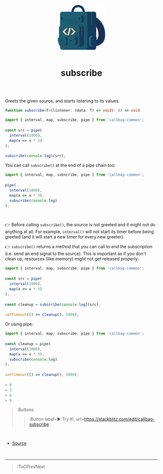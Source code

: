 <div align="center">
  <img src="/callbag.svg" width="156"/>
  <br><br>
  <h1>subscribe</h1>
  <br><br>
</div>

Greets the given source, and starts listening to its values.
```ts
function subscribe<T>(listener: (data: T) => void): () => void
```
```ts
import { interval, map, subscribe, pipe } from 'callbag-common';

const src = pipe(
  interval(1000),
  map(x => x * 3)
);

subscribe(console.log)(src);
```

You can call `subscribe()` at the end of a pipe chain too:

```ts
import { interval, map, subscribe, pipe } from 'callbag-common';

pipe(
  interval(1000),
  map(x => x * 3),
  subscribe(console.log)
);
```

<br>

👉 Before calling `subscribe()`, the source is not greeted and it might not do anything at all.
For example, `interval()` will not start its timer before being greeted (and it will start a new
timer for every new greeter).

👉 `subscribe()` returns a method that you can call to end the subscription (i.e. send an end signal
to the source). This is important as if you don't clean up, resources (like memory) might not get
released properly:

```ts
import { interval, map, subscribe, pipe } from 'callbag-common';

const src = pipe(
  interval(1000),
  map(x => x * 3)
);

const cleanup = subscribe(console.log)(src);

setTimeout(() => cleanup(), 5000);
```

Or using pipe:

```ts | --term ​
import { interval, map, subscribe, pipe } from 'callbag-common';

const cleanup = pipe(
  interval(1000),
  map(x => x * 3),
  subscribe(console.log)
);

setTimeout(() => cleanup(), 5000);

> 0
> 3
> 6
> 9
```

> :Buttons
> > :Button label=► Try It!, url=https://stackblitz.com/edit/callbag-subscribe

<br>

- [Source](https://github.com/zebulonj/callbag-subscribe)

<br>

---

> :ToCPrevNext